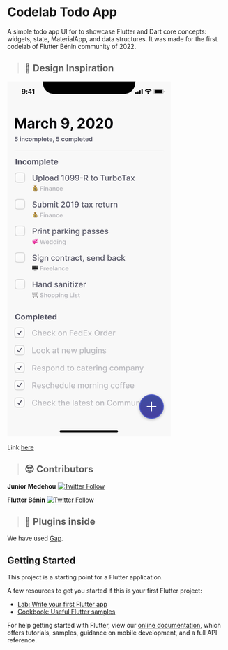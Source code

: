 # Codelab Todo App

A simple todo app UI for to showcase Flutter and Dart core concepts: widgets, state, MaterialApp, and data structures. It was made for the first codelab of Flutter Bénin community of 2022.

> ## :iphone:  Design Inspiration

![Mockup](assets/design.png)

Link [here](https://www.figma.com/file/7w4P0hjiz3Bitixe9ZpAyh/A-Simple-To-Do-App%2C-Built-with-Auto-Layout-(Community)?node-id=19%3A2)

> ## :sunglasses:  Contributors

**Junior Medehou** [![Twitter Follow](https://img.shields.io/twitter/follow/juniormedehou_?label=Follow&style=social)](https://twitter.com/juniormedehou_)

**Flutter Bénin** [![Twitter Follow](https://img.shields.io/twitter/follow/FlutterBenin?label=Follow&style=social)](https://twitter.com/FlutterBenin?s=20&t=tvlxuNL1wYOw2KmNGGOvIg)

> ## :electric_plug:  Plugins inside

We have used [Gap](https://pub.dev/packages/gap).

## Getting Started

This project is a starting point for a Flutter application.

A few resources to get you started if this is your first Flutter project:

- [Lab: Write your first Flutter app](https://flutter.dev/docs/get-started/codelab)
- [Cookbook: Useful Flutter samples](https://flutter.dev/docs/cookbook)

For help getting started with Flutter, view our
[online documentation](https://flutter.dev/docs), which offers tutorials,
samples, guidance on mobile development, and a full API reference.
